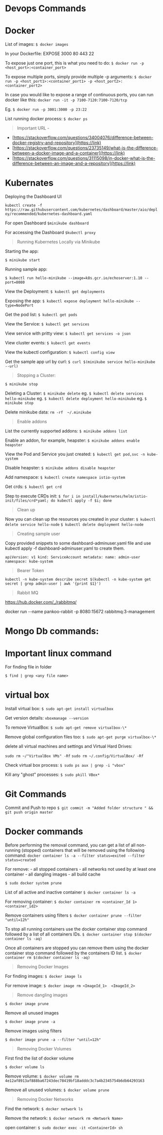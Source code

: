 
# Devops Commands

# Docker

List of images:
`$ docker images`

In your Dockerfile:
 EXPOSE 3000 80 443 22
 

To expose just one port, this is what you need to do:
`$ docker run -p <host_port>:<container_port>`

To expose multiple ports, simply provide multiple -p arguments:
`$ docker run -p <host_port1>:<container_port1> -p <host_port2>:<container_port2>`

In case you would like to expose a range of continuous ports, you can run docker like this:
 `docker run -it -p 7100-7120:7100-7120/tcp `

Eg.
 `$ docker run -p 3001:3000 -p 23:22`

List running docker process:
`$ docker ps`

>Important URL - 
 - [https://stackoverflow.com/questions/34004076/difference-between-docker-registry-and-repository](https://link) 
 - [https://stackoverflow.com/questions/23735149/what-is-the-difference-between-a-docker-image-and-a-container](https://link)
 - [https://stackoverflow.com/questions/31115098/in-docker-what-is-the-difference-between-an-image-and-a-repository](https://link)
 
 
 


#  Kubernates

Deploying the Dashboard UI

`kubectl create -f https://raw.githubusercontent.com/kubernetes/dashboard/master/aio/deploy/recommended/kubernetes-dashboard.yaml`
 
For open Dashboard
`$minikube dashboard` 

For accessing the Dashboard
`$kubectl proxy`

 >Running Kubernetes Locally via Minikube

Starting the app:

`$ minikube start`

Running sample app:

`$ kubectl run hello-minikube --image=k8s.gcr.io/echoserver:1.10 --port=8080`

View the Deployment:
`$ kubectl get deployments`

Exposing the app:
`$ kubectl expose deployment hello-minikube --type=NodePort`

Get the pod list:
`$ kubectl get pods`

View the Service:
`$ kubectl get services`

View service with pritty view:
`$ kubectl get services -o json`

View cluster events:
`$ kubectl get events`

View the kubectl configuration:
`$ kubectl config view`

Get the sample app url by curl:
`$ curl $(minikube service hello-minikube --url)`

>Stopping a Cluster:

`$ minikube stop`

Deleting a Cluster:
`$ minikube delete`
eg. `$ kubectl delete services hello-minikube`
eg. `$ kubectl delete deployment hello-minikube`
eg. `$ minikube stop`

Delete minikube data:
`rm -rf  ~/.minikube`

>Enable addons

List the currently supported addons:
`$ minikube addons list`

Enable an addon, for example, heapster:
`$ minikube addons enable heapster`

View the Pod and Service you just created:
`$ kubectl get pod,svc -n kube-system`

Disable heapster:
`$ minikube addons disable heapster`

Add namespace:
`$ kubectl create namespace istio-system`

Get crds:
`$ kubectl get crd`

 Step to execute CRDs init:
 `$ for i in install/kubernetes/helm/istio-init/files/crd*yaml; do kubectl apply -f $i; done`

>Clean up

Now you can clean up the resources you created in your cluster:
`$ kubectl delete service hello-node`
`$ kubectl delete deployment hello-node`

>Creating sample user

Copy provided snippets to some dashboard-adminuser.yaml file and use kubectl apply -f dashboard-adminuser.yaml to create them.

`apiVersion: v1
kind: ServiceAccount
metadata:
  name: admin-user
  namespace: kube-system`
  
  >Bearer Token
  
  `kubectl -n kube-system describe secret $(kubectl -n kube-system get secret | grep admin-user | awk '{print $1}')`
  
  >Rabbit MQ
  
  https://hub.docker.com/_/rabbitmq/
  
 docker run --name pankoo-rabbit -p 8080:15672 rabbitmq:3-management

 # Mongo Db commands:

# Important linux command

For finding file in folder 

`$ find | grep <any file name>` 

# virtual box

Install virtual box:
`$ sudo apt-get install virtualbox`

Get version details:
`vboxmanage --version`

To remove VirtualBox:
`$ sudo apt-get remove virtualbox-\*`

Remove global configuration files too:
`$ sudo apt-get purge virtualbox-\*`

delete all virtual machines and settings and Virtual Hard Drives:

`sudo rm ~/"VirtualBox VMs" -Rf`
`sudo rm ~/.config/VirtualBox/ -Rf`  

Check virtual box process:
`$ sudo ps aux | grep -i "vbox"`

Kill any "ghost" processes:
`$ sudo pkill VBox*`

# Git Commands

Commit and Push to repo
`$ git commit -m "Added folder structure " && git push origin master`

# Docker commands

Before performing the removal command, you can get a list of all non-running (stopped) containers that will be removed using the following command:
`docker container ls -a --filter status=exited --filter status=created`

For remove:
        - all stopped containers
        - all networks not used by at least one container
        - all dangling images
        - all build cache

`$ sudo docker system prune`

List of all active and inactive container
`$ docker container ls -a`

For removing container:
`$ docker container rm <container_Id 1> <container_id2>`

Remove containers using filters
`$ docker container prune --filter "until=12h"`

To stop all running containers use the docker container stop command followed by a list of all containers IDs.
`$ docker container stop $(docker container ls -aq)`

Once all containers are stopped you can remove them using the docker container stop command followed by the containers ID list.
`$ docker container rm $(docker container ls -aq)`

> Removing Docker Images

For finding images:
`$ docker image ls`

For remove image: 
`$ docker image rm <ImageId_1>  <ImageId_2>`

> Remove dangling images

`$ docker image prune`

Remove all unused images

`$ docker image prune -a`

Remove images using filters

`$ docker image prune -a --filter "until=12h"`

> Removing Docker Volumes

First find the list of docker volume

`$ docker volume ls`

Remove volume:
`$ docker volume rm 4e12af8913af888ba67243dec78419bf18adddc3c7a4b2345754b6db64293163`

Remove all unused volumes:
`$ docker volume prune`

> Removing Docker Networks

Find the network:
`$ docker network ls`

Remove the network:
`$ docker network rm <Network Name>`

open container:
`$ sudo docker exec -it <ContainerId> sh`
